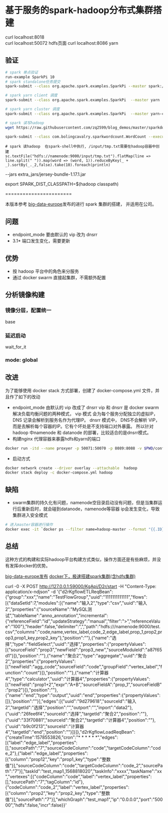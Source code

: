 # 基于服务的spark-hadoop分布式集群搭建





curl localhost:8018     
curl localhost:50072   hdfs页面
curl localhost:8086   yarn



## 验证
```bash
# spark 单点验证
run-example SparkPi 10
# spark standalone任务提交
spark-submit --class org.apache.spark.examples.SparkPi --master spark://master:7077 --driver-memory 512m --executor-memory 512m --total-executor-cores 2 /opt/spark/examples/jars/spark-examples_2.11-2.4.5.jar 100

# spark yarn client 调度
spark-submit --class org.apache.spark.examples.SparkPi  --master yarn  --driver-memory 512m --executor-memory 512m --total-executor-cores 2  /opt/spark/examples/jars/spark-examples_2.11-2.4.5.jar 100

# spark yarn cluster 调度
spark-submit --class org.apache.spark.examples.SparkPi  --master yarn-cluster  --driver-memory 512m --executor-memory 512m --total-executor-cores 2  /opt/spark/examples/jars/spark-examples_2.11-2.4.5.jar 100

# spark 读写hadoop
wget https://raw.githubusercontent.com/zq2599/blog_demos/master/sparkdockercomposefiles/sparkwordcount-1.0-SNAPSHOT.jar

spark-submit --class com.bolingcavalry.sparkwordcount.WordCount --executor-memory 512m --total-executor-cores 2 /sparkwordcount-1.0-SNAPSHOT.jar namenode 9000 tmp.txt

````

```scale
# spark 读hadoop  在spark-shell中执行, /input/tmp.txt需要在hadoop容器中创建
sc.textFile("hdfs://namenode:9000/input/tmp.txt").flatMap(line => line.split(" ")).map(word => (word, 1)).reduceByKey(_ + _).sortBy(_._2,false).take(10).foreach(println)

```
--jars extra_jars/jersey-bundle-1.17.1.jar


export SPARK_DIST_CLASSPATH=$(hadoop classpath)


=======================


本版本参考 [big-data-europe][apache-hadoop-docker]发布的进行 spark 集群的搭建，
并适用在公司。


## 问题
* endpoint_mode 要由默认的 vip 改为 dnsrr
* 3.1* 端口发生变化，需要更新


## 优势
* 按 hadoop 平台中的角色来分服务
* 通过 docker swarm 直接起集群，不需额外配置

## 分析镜像构建
### 镜像分层，配置统一
base
### 延迟启动
wait_for_it
### mode: global



## 改进
为了能够使用 docker stack 方式部署，创建了 docker-compose.yml 文件，并且作了如下的改动  
* endpoint_mode 由默认的 vip 改成了 dnsrr
vip 和 dnsrr 是 docker swarm 解决负载均衡问题的两种模式， 
vip 模式 会为每个服务分配独立的虚拟IP， DNS 记录会解析到服务名作为代理IP。
dnsrr 模式中， DNS不会解析 VIP， 而是去解析每个容器的IP。它有个坏处是不支持端口对外暴露。
所以针对 hadoop 中namenode 和 datanode 的部署，比较适合的是dnsrr模式。
* 构建nginx 代理容器来暴露hdfs和yarn的端口
```bash
docker run -itd --name proxyer -p 50071:50070 -p 8089:8088 -v $PWD/config/hadoop.conf:/etc/nginx/conf.d/hadoop.conf  --net=hadoop  nginx:latest
```
* 启动方式
```bash
docker network create --driver overlay --attachable  hadoop
docker stack deploy -c docker-compose.yml hadoop
```
## 缺陷
* swarm集群的持久化有问题，namenode空目录启动没有问题，但是当集群运行后重新启时，就会碰到datanode，namenode等容器
ip会发生变化，导致集群进入安全模式

```bash
# 进入master容器进行操作
docker exec -it `docker ps --filter name=hadoop-master --format "{{.ID}}"` bash
```

## 总结
这种方式的构建和实际hadoop平台构建方式类似，操作方面还是有些麻烦，并没有发挥docker的优势。





[big-data-europe发布][apache-hadoop-docker]
[docker下，极速搭建spark集群(含hdfs集群)][hadoop-pratice]


[apache-hadoop-docker]: https://github.com/big-data-europe/docker-hadoop
[hadoop-pratice]: https://blog.csdn.net/boling_cavalry/article/details/86851069




curl -0 -X POST http://127.0.0.1:59000/KgApi/D2r/start -H "Content-Type: application/x-ndjson" -d '{"d2rKgflowETLReqBean":{"group":"xxx","name":"TestFlowGroup","uuid":"1111111111111","flows":[{"dataSetId":7,"modules":[{"name":"输入2","type":"csv","uuid":"输入2","properties":{"sourceName":"MySQL测试","tableName":"anno_annotation","incremental":{"referenceField":"id","updateStrategy":"manual","filter":">","referenceValue":"100"},"header":false,"delimiter":",","path":"hdfs:///namenode:9000/test.csv","columns":"code,name,vertex_label,code_2,edge_label,prop_1,prop2,prop3,prop1_key,prop2_key"},"position":""},{"name":"选择","type":"fieldSelect","uuid":"选择","properties":{"propertyValues":[{"sourceField":"prop3","newField":"prop3_new","sourceModuleId":"a87f65d1"}]},"position":""},{"name":"聚合2","type":"aggregate","uuid":"聚合2","properties":{"propertyValues":[{"newField":"agg_code","sourceField":"code","groupField":"vertex_label","function":"count"}]},"position":""},{"name":"计算器4","type":"calculator","uuid":"计算器4","properties":{"propertyValues":[{"newField":"prop1+2","expr":"A+B","sourceFieldA":"prop_1","sourceFieldB":"prop2"}]},"position":""},{"name":"end","type":"output","uuid":"end","properties":{"propertyValues":[]},"position":""}],"edges":[{"uuid":"9d279618","sourceId":"输入2","targetId":"选择","position":"","outport":"","inport":"data2"},{"uuid":"26fee6f4","sourceId":"选择","targetId":"聚合2","position":""},{"uuid":"33f70881","sourceId":"聚合2","targetId":"计算器4","position":""},{"uuid":"b9c0f213","sourceId":"计算器4","targetId":"end","position":""}]}]},"d2rKgflowLoadReqBean":{"createTime":1578553826,"cron":"* * * * * *","edges":[{"label":"edge_label","properties":[],"sourcePath":"7","sourceCodeColumn":"code","targetCodeColumn":"code_2"},{"label":"edge_label","properties":[{"column":"prop12","key":"prop1_key","type":"整数值"}],"sourceCodeColumn":"code","targetCodeColumn":"code_2","sourcePath":"7"}],"taskId":"test_map1_1568818020","taskInfo":"xxxx","taskName":"xx","vertexes":[{"codeColumn":"code","label":"vertex_label","properties":[],"sourcePath":"7","tagColumn":"id"},{"codeColumn":"code_2","label":"vertex_label","properties":[{"column":"prop2","key":"prop2_key","type":"整数值"}],"sourcePath":"7"}],"whichGraph":"test_map1","ip":"0.0.0.0","port":"50000","hdfs":false,"incr":false}}'